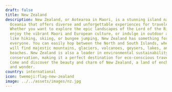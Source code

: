 ```yaml
---
draft: false
title: New Zealand
description: New Zealand, or Aotearoa in Maori, is a stunning island nation in
  Oceania that offers diverse and unforgettable experiences for travelers.
  Whether you want to explore the epic landscapes of the Lord of the Rings,
  enjoy the vibrant Maori and European culture, or indulge in outdoor adventures
  like hiking, skiing, or bungee jumping, New Zealand has something for
  everyone. You can easily hop between the North and South Islands, where you
  will find majestic mountains, glaciers, volcanoes, geysers, lakes, and
  beaches. New Zealand is also a leader in environmental sustainability and
  conservation, making it a perfect destination for eco-conscious travelers.
  Come and discover the beauty and charm of New Zealand, a land of enchantment
  and wonder.
country: international
icon: twemoji:flag-new-zealand
image: ../../assets/images/nz.jpg
---
```

